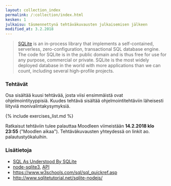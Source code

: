 ```yaml
---
layout: collection_index
permalink: /:collection/index.html
kesken: 1
julkaisu: täsmennettynä tehtäväkuvausten julkaisemisen jälkeen
modified_at: 3.2.2018
---
```



> [SQLite][SQLite] is an in-process library that implements a self-contained, serverless, zero-configuration, transactional SQL database engine. The code for SQLite is in the public domain and is thus free for use for any purpose, commercial or private. SQLite is the most widely deployed database in the world with more applications than we can count, including several high-profile projects.

[SQLite]: https://www.sqlite.org


### Tehtävät

Osa sisältää kuusi tehtävää, josta viisi ensimmäistä ovat ohjelmointityyppisiä.
Kuudes tehtävä sisältää ohjelmointitehtäviin läheisesti liityviä monivalintakysymyksiä.

{% include exercises_list.md %}

Ratkaisut tehtäviin tulee palauttaa Moodleen viimeistään  **14.2.2018 klo 23:55**
("Moodlen aikaa"). Tehtäväkuvausten yhteydessä on linkit ao. palautustyökaluihin.


### Lisätietoja

* [SQL As Understood By SQLite](https://www.sqlite.org/lang.html)
* [node-sqlite3](https://github.com/mapbox/node-sqlite3/blob/master/README.md), [API](https://github.com/mapbox/node-sqlite3/wiki/API)
* <https://www.w3schools.com/sql/sql_quickref.asp>
* <http://www.sqlitetutorial.net/sqlite-nodejs/>
